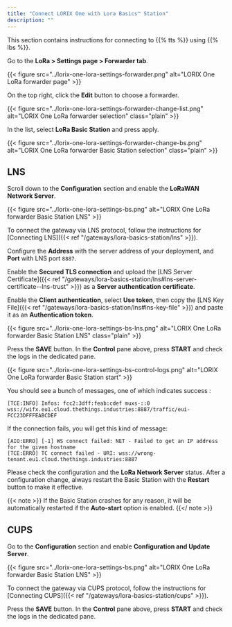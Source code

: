 ```yaml
---
title: "Connect LORIX One with Lora Basics™ Station"
description: ""
---
```


This section contains instructions for connecting to {{% tts %}} using {{% lbs %}}.

<!--more-->

Go to the **LoRa > Settings page > Forwarder tab**.

{{< figure src="../lorix-one-lora-settings-forwarder.png" alt="LORIX One LoRa forwarder page" >}}

On the top right, click the **Edit** button to choose a forwarder.

{{< figure src="../lorix-one-lora-settings-forwarder-change-list.png" alt="LORIX One LoRa forwarder selection" class="plain" >}}

In the list, select **LoRa Basic Station** and press apply.

{{< figure src="../lorix-one-lora-settings-forwarder-change-bs.png" alt="LORIX One LoRa forwarder Basic Station selection" class="plain" >}}

## LNS

Scroll down to the **Configuration** section and enable the **LoRaWAN Network Server**.

{{< figure src="../lorix-one-lora-settings-bs.png" alt="LORIX One LoRa forwarder Basic Station LNS" >}}

To connect the gateway via LNS protocol, follow the instructions for [Connecting LNS]({{< ref "/gateways/lora-basics-station/lns" >}}).

Configure the **Address** with the server address of your deployment, and **Port** with LNS port `8887`.

Enable the **Secured TLS connection** and upload the [LNS Server Certificate]({{< ref "/gateways/lora-basics-station/lns#lns-server-certificate--lns-trust" >}}) as a **Server authentication certificate**.

Enable the **Client authentication**, select **Use token**, then copy the [LNS Key File]({{< ref "/gateways/lora-basics-station/lns#lns-key-file" >}}) and paste it as an **Authentication token**.


{{< figure src="../lorix-one-lora-settings-bs-lns.png" alt="LORIX One LoRa forwarder Basic Station LNS" class="plain" >}}

Press the **SAVE** button. In the **Control** pane above, press **START** and check the logs in the dedicated pane.

{{< figure src="../lorix-one-lora-settings-bs-control-logs.png" alt="LORIX One LoRa forwarder Basic Station start" >}}

You should see a bunch of messages, one of which indicates success :

```log
[TCE:INFO] Infos: fcc2:3dff:feab:cdef muxs-::0 wss://wifx.eu1.cloud.thethings.industries:8887/traffic/eui-FCC23DFFFEABCDEF
```

If the connection fails, you will get this kind of message:

```log
[AIO:ERRO] [-1] WS connect failed: NET - Failed to get an IP address for the given hostname
[TCE:ERRO] TC connect failed - URI: wss://wrong-tenant.eu1.cloud.thethings.industries:8887
```

Please check the configuration and the **LoRa Network Server** status. After a configuration change, always restart the Basic Station with the **Restart** button to make it effective.

{{< note >}} If the Basic Station crashes for any reason, it will be automatically restarted if the **Auto-start** option is enabled. {{</ note >}}

## CUPS

Go to the **Configuration** section and enable **Configuration and Update Server**.

{{< figure src="../lorix-one-lora-settings-bs.png" alt="LORIX One LoRa forwarder Basic Station LNS" >}}

To connect the gateway via CUPS protocol, follow the instructions for [Connecting CUPS]({{< ref "/gateways/lora-basics-station/cups" >}}).

Press the **SAVE** button. In the **Control** pane above, press **START** and check the logs in the dedicated pane.
